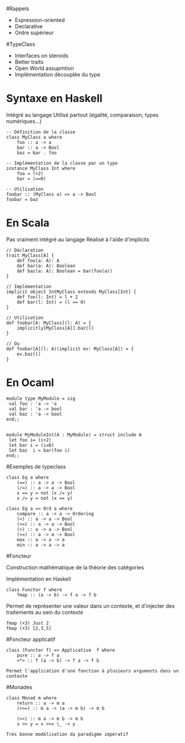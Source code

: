 #Rappels

- Expression-oriented
- Declarative
- Ordre supérieur

#TypeClass

- Interfaces on steroids
- Better traits
- Open World assupmtion
- Implémentation découplée du type

# Syntaxe en Haskell
Intégré au langage
Utilisé partout (égalité, comparaison, types numériques...)

    -- Définition de la classe
    class MyClass a where
        foo :: a -> a
        bar :: a -> Bool
        baz = bar . foo

    -- Implémentation de la classe par un type
    instance MyClass Int where
        foo = (+2)
        bar = (==0)

    -- Utilisation
    foobar :: (MyClass a) => a -> Bool
    foobar = baz

# En Scala
Pas vraiment intégré au langage
Réalisé à l'aide d'implicits

    // Déclaration
    trait MyClass[A] {
        def foo(a: A): A
        def bar(a: A): Boolean
        def baz(a: A): Boolean = bar(foo(a))
    }

    // Implémentation
    implicit object IntMyClass extends MyClass[Int] {
        def foo(l: Int) = l + 2
        def bar(l: Int) = (l == 0)
    }

    // Utilisation
    def foobar[A: MyClass](l: A) = {
        implicitly[MyClass[A]].baz(l)
    }

    // Ou
    def foobar[A](l: A)(implicit ev: MyClass[A]) = {
        ev.baz(l)
    }

# En Ocaml

    module type MyModule = sig
     val foo : 'a -> 'a
     val bar : 'a -> bool
     val baz : 'a -> bool
    end;;


    module MyModuleInt(A : MyModule) = struct include A
     let foo i= (i+2)
     let bar i = (i=0)
     let baz  i = bar(foo i)
    end;;
 



#Exemples de typeclass

    class Eq a where
        (==) :: a -> a -> Bool
        (/=) :: a -> a -> Bool
        x == y = not (x /= y)
        x /= y = not (x == y)

    class Eq a => Ord a where
        compare :: a -> a -> Ordering
        (<) :: a -> a -> Bool
        (>=) :: a -> a -> Bool
        (>) :: a -> a -> Bool
        (<=) :: a -> a -> Bool
        max :: a -> a -> a
        min :: a -> a -> a

#Foncteur

Construction mathématique de la théorie des catégories

Implémentation en Haskell

    class Functor f where
        fmap :: (a -> b) -> f a -> f b

Permet de représenter une valeur dans un contexte, et d'injecter des
traitements au sein du contexte

    fmap (+3) Just 2
    fmap (+3) [2,3,5]


#Foncteur applicatif

    class (Functor f) => Applicative  f where
        pure :: a -> f a
        <*> :: f (a -> b) -> f a -> f b

    Permet l'application d'une fonction à plusieurs arguments dans un contexte


#Monades

    class Monad m where
        return :: a -> m a
        (>>=) :: m a -> (a -> m b) -> m b

        (>>) :: m a -> m b -> m b
        x >> y = x >>= \_ -> y

    Très bonne modélisation du paradigme impératif
